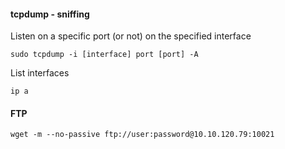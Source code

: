 #### tcpdump - sniffing
Listen on a specific port (or not) on the specified interface
```shell
sudo tcpdump -i [interface] port [port] -A
```

List interfaces
```shell
ip a
```


#### FTP
```shell
wget -m --no-passive ftp://user:password@10.10.120.79:10021
```
